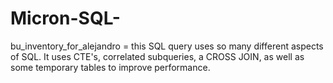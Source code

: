 # Micron-SQL-

bu_inventory_for_alejandro = this SQL query uses so many different aspects of SQL. It uses CTE's, correlated subqueries, a CROSS JOIN, as well as some temporary tables to improve performance.
